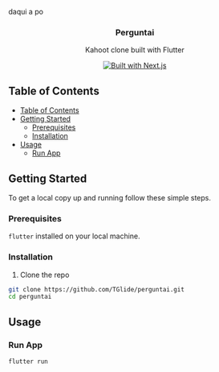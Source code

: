
daqui a po<p align="center">
  <h3 align="center">Perguntai</h3>
  <p align="center">
    Kahoot clone built with Flutter
  </p>
  <p align="center">
    <a href="https://flutter.dev">
      <img src="https://img.shields.io/badge/built with-Flutter-%231389FD?style=for-the-badge&logo=flutter" alt="Built with Next.js">
    </a>
  </p>
</p>

<!-- TABLE OF CONTENTS -->

## Table of Contents

- [Table of Contents](#table-of-contents)
- [Getting Started](#getting-started)
  - [Prerequisites](#prerequisites)
  - [Installation](#installation)
- [Usage](#usage)
  - [Run App](#run-app)

## Getting Started

To get a local copy up and running follow these simple steps.

### Prerequisites

`flutter` installed on your local machine.

### Installation

1. Clone the repo

```sh
git clone https://github.com/TGlide/perguntai.git
cd perguntai
```

## Usage

### Run App

```sh
flutter run
```
